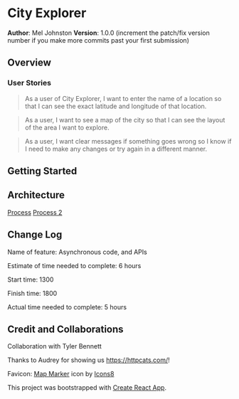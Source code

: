 # City Explorer

**Author**: Mel Johnston
**Version**: 1.0.0 (increment the patch/fix version number if you make more commits past your first submission)

## Overview

### User Stories

>As a user of City Explorer, I want to enter the name of a location so that I can see the exact latitude and longitude of that location.

>As a user, I want to see a map of the city so that I can see the layout of the area I want to explore.

>As a user, I want clear messages if something goes wrong so I know if I need to make any changes or try again in a different manner.

## Getting Started

## Architecture

[Process](./Process.PNG)
[Process 2](./Process2.PNG)

## Change Log

Name of feature: Asynchronous code, and APIs

Estimate of time needed to complete: 6 hours

Start time: 1300

Finish time: 1800

Actual time needed to complete: 5 hours

## Credit and Collaborations

Collaboration with Tyler Bennett 

Thanks to Audrey for showing us https://httpcats.com/!

Favicon: <a target="_blank" href="https://icons8.com/icon/13794/map-marker">Map Marker</a> icon by <a target="_blank" href="https://icons8.com">Icons8</a>

This project was bootstrapped with [Create React App](https://github.com/facebook/create-react-app).
